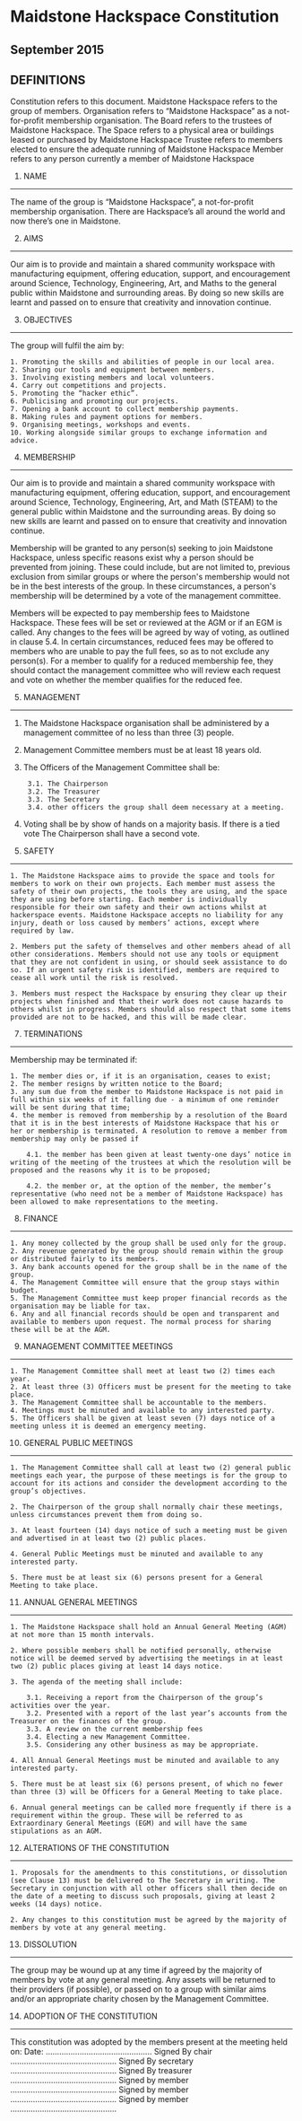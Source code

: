 Maidstone Hackspace Constitution
================================
September 2015
--------------

DEFINITIONS
-----------
Constitution refers to this document.
Maidstone Hackspace refers to the group of members.
Organisation refers to “Maidstone Hackspace” as a not-for-profit membership organisation.
The Board refers to the trustees of Maidstone Hackspace.
The Space refers to a physical area or buildings leased or purchased by Maidstone Hackspace
Trustee refers to members elected to ensure the adequate running of Maidstone Hackspace
Member refers to any person currently a member of Maidstone Hackspace

1. NAME
-------
The name of the group is “Maidstone Hackspace”, a not-for-profit membership organisation.
There are Hackspace’s all around the world and now there’s one in Maidstone.

2. AIMS
-------
Our aim is to provide and maintain a shared community workspace with manufacturing equipment, offering education, support, and encouragement around Science, Technology, Engineering, Art, and Maths to the general public within Maidstone and surrounding areas. 
By doing so new skills are learnt and passed on to ensure that creativity and innovation continue.

3. OBJECTIVES
-------------
The group will fulfil the aim by:

    1. Promoting the skills and abilities of people in our local area.
    2. Sharing our tools and equipment between members.
    3. Involving existing members and local volunteers.
    4. Carry out competitions and projects.
    5. Promoting the “hacker ethic”.
    6. Publicising and promoting our projects.
    7. Opening a bank account to collect membership payments.
    8. Making rules and payment options for members.
    9. Organising meetings, workshops and events.
    10. Working alongside similar groups to exchange information and advice.

4. MEMBERSHIP
-------------
Our aim is to provide and maintain a shared community workspace with manufacturing equipment, offering education, support, and encouragement around Science, Technology, Engineering, Art, and Math (STEAM) to the general public within Maidstone and the surrounding areas. By doing so new skills are learnt and passed on to ensure that creativity and innovation continue.

Membership will be granted to any person(s) seeking to join Maidstone Hackspace, unless specific reasons exist why a person should be prevented from joining. These could include, but are not limited to, previous exclusion from similar groups or where the person's membership would not be in the best interests of the group. In these circumstances, a person's membership will be determined by a vote of the management committee.

Members will be expected to pay membership fees to Maidstone Hackspace. These fees will be set or reviewed at the AGM or if an EGM is called. Any changes to the fees will be agreed by way of voting, as outlined in clause 5.4. In certain circumstances, reduced fees may be offered to members who are unable to pay the full fees, so as to not exclude any person(s). For a member to qualify for a reduced membership fee, they should contact the management committee who will review each request and vote on whether the member qualifies for the reduced fee. 

5. MANAGEMENT
-------------
1. The Maidstone Hackspace organisation shall be administered by a management committee of no less than three (3) people.
2. Management Committee members must be at least 18 years old.
3. The Officers of the Management Committee shall be:

        3.1. The Chairperson
        3.2. The Treasurer
        3.3. The Secretary
        3.4. other officers the group shall deem necessary at a meeting.
4. Voting shall be by show of hands on a majority basis. If there is a tied vote The Chairperson shall have a second vote.

6. SAFETY
---------
    1. The Maidstone Hackspace aims to provide the space and tools for members to work on their own projects. Each member must assess the safety of their own projects, the tools they are using, and the space they are using before starting. Each member is individually responsible for their own safety and their own actions whilst at hackerspace events. Maidstone Hackspace accepts no liability for any injury, death or loss caused by members’ actions, except where required by law.

    2. Members put the safety of themselves and other members ahead of all other considerations. Members should not use any tools or equipment that they are not confident in using, or should seek assistance to do so. If an urgent safety risk is identified, members are required to cease all work until the risk is resolved.
    
    3. Members must respect the Hackspace by ensuring they clear up their projects when finished and that their work does not cause hazards to others whilst in progress. Members should also respect that some items provided are not to be hacked, and this will be made clear.

7. TERMINATIONS
---------------
Membership may be terminated if:

    1. The member dies or, if it is an organisation, ceases to exist;
    2. The member resigns by written notice to the Board;
    3. any sum due from the member to Maidstone Hackspace is not paid in full within six weeks of it falling due - a minimum of one reminder will be sent during that time;
    4. the member is removed from membership by a resolution of the Board that it is in the best interests of Maidstone Hackspace that his or her or membership is terminated. A resolution to remove a member from membership may only be passed if

        4.1. the member has been given at least twenty-one days’ notice in writing of the meeting of the trustees at which the resolution will be proposed and the reasons why it is to be proposed;
    
        4.2. the member or, at the option of the member, the member’s representative (who need not be a member of Maidstone Hackspace) has been allowed to make representations to the meeting.

8. FINANCE
----------
    1. Any money collected by the group shall be used only for the group.
    2. Any revenue generated by the group should remain within the group or distributed fairly to its members.
    3. Any bank accounts opened for the group shall be in the name of the group.
    4. The Management Committee will ensure that the group stays within budget.
    5. The Management Committee must keep proper financial records as the organisation may be liable for tax.
    6. Any and all financial records should be open and transparent and available to members upon request. The normal process for sharing these will be at the AGM.

9. MANAGEMENT COMMITTEE MEETINGS
--------------------------------
    1. The Management Committee shall meet at least two (2) times each year.
    2. At least three (3) Officers must be present for the meeting to take place.
    3. The Management Committee shall be accountable to the members.
    4. Meetings must be minuted and available to any interested party.
    5. The Officers shall be given at least seven (7) days notice of a meeting unless it is deemed an emergency meeting.

10. GENERAL PUBLIC MEETINGS
---------------------------
    1. The Management Committee shall call at least two (2) general public meetings each year, the purpose of these meetings is for the group to account for its actions and consider the development according to the group’s objectives.
   
    2. The Chairperson of the group shall normally chair these meetings, unless circumstances prevent them from doing so.
    
    3. At least fourteen (14) days notice of such a meeting must be given and advertised in at least two (2) public places.
    
    4. General Public Meetings must be minuted and available to any interested party.
    
    5. There must be at least six (6) persons present for a General Meeting to take place.

11. ANNUAL GENERAL MEETINGS
---------------------------
    1. The Maidstone Hackspace shall hold an Annual General Meeting (AGM) at not more than 15 month intervals.
    
    2. Where possible members shall be notified personally, otherwise notice will be deemed served by advertising the meetings in at least two (2) public places giving at least 14 days notice.
    
    3. The agenda of the meeting shall include:

        3.1. Receiving a report from the Chairperson of the group’s activities over the year.
        3.2. Presented with a report of the last year’s accounts from the Treasurer on the finances of the group.
        3.3. A review on the current membership fees
        3.4. Electing a new Management Committee.
        3.5. Considering any other business as may be appropriate.
        
    4. All Annual General Meetings must be minuted and available to any interested party.
    
    5. There must be at least six (6) persons present, of which no fewer than three (3) will be Officers for a General Meeting to take place.
    
    6. Annual general meetings can be called more frequently if there is a requirement within the group. These will be referred to as Extraordinary General Meetings (EGM) and will have the same stipulations as an AGM.

12. ALTERATIONS OF THE CONSTITUTION
-----------------------------------
    1. Proposals for the amendments to this constitutions, or dissolution (see Clause 13) must be delivered to The Secretary in writing. The Secretary in conjunction with all other officers shall then decide on the date of a meeting to discuss such proposals, giving at least 2 weeks (14 days) notice.

    2. Any changes to this constitution must be agreed by the majority of members by vote at any general meeting.

13. DISSOLUTION
---------------
The group may be wound up at any time if agreed by the majority of members by vote at any general meeting. Any assets will be returned to their providers (if possible), or passed on to a group with similar aims and/or an appropriate charity chosen by the Management Committee.

14. ADOPTION OF THE CONSTITUTION
--------------------------------
This constitution was adopted by the members present at the meeting held on:
    Date:			………………………………………..
    Signed By chair		………………………………………..
    Signed By secretary		………………………………………..
    Signed By treasurer		………………………………………..
    Signed by member		………………………………………..
    Signed by member		………………………………………..
    Signed by member		………………………………………..


